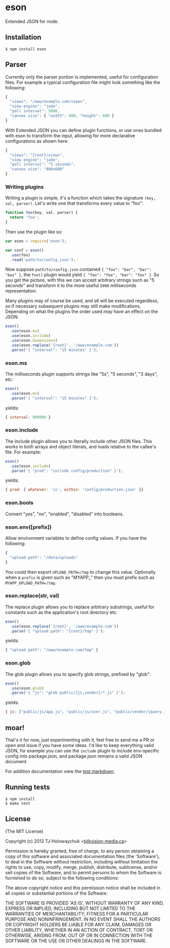 
# eson

  Extended JSON for node.

## Installation

```
$ npm install eson
```

## Parser

  Currently only the parser portion is implemented, useful for configuration files.
  For example a typical configuration file might look something like the following:

```js
{
  "views": "/www/example.com/views",
  "view engine": "jade",
  "poll interval": 5000,
  "canvas size": { "width": 800, "height": 600 }
}
```

 With Extended JSON you can define plugin functions, or use ones
 bundled with eson to transform the input, allowing for more
 declarative configurations as shown here:

```js
{
  "views": "{root}/views",
  "view engine": "jade",
  "poll interval": "5 seconds",
  "canvas size": "800x600"
}
```

### Writing plugins

 Writing a plugin is simple, it's a function which takes the signature `(key, val, parser)`. Let's write one that transforms every value to "foo":

```js
function foo(key, val, parser) {
  return 'foo';
}
```

 Then use the plugin like so:

```js
var eson = require('eson');

var conf = eson()
  .use(foo)
  .read('path/to/config.json');
```

 Now suppose `path/to/config.json` contained `{ "foo": "bar", "bar": "baz" }`,
 the `foo()` plugin would yield `{ "foo": "foo", "bar": "foo" }`. So you get the picture,
 with this we can accept arbitrary strings such as "5 seconds" and transform
 it to the more useful `5000` milliseconds representation.

 Many plugins may of course be used, and _all_ will be executed regardless, so if necessary
 subsequent plugins may still make modifications. Depending on what the plugins the order used _may_ have an effect on the JSON.

```js
eson()
  .use(eson.ms)
  .use(eson.include)
  .use(eson.dimensions)
  .use(eson.replace('{root}', '/www/example.com'))
  .parse('{ "interval": "15 minutes" }');
```
### eson.ms

  The milliseconds plugin supports strings like "5s", "5 seconds", "3 days", etc:
  
```js
eson()
  .use(eson.ms)
  .parse('{ "interval": "15 minutes" }');
```

yields:

```js
{ interval: 900000 }
```

### eson.include

  The include plugin allows you to literally include other JSON files. This works in
  both arrays and object literals, and loads relative to the callee's file. For example:
  
```js
eson()
  .use(eson.include)
  .parse('{ "prod": "include config/production" }');
```

yields:

```js
{ prod: { whatever: 'is', within: 'config/production.json' }}
```

### eson.bools

  Convert "yes", "no", "enabled", "disabled" into booleans.

### eson.env([prefix])

  Allow environment variables to define config values. If you have the following:

```js
{
  "upload path": "/data/uploads"
}
```

  You could then export `UPLOAD_PATH=/tmp` to change this value. Optionally when
  a `prefix` is given such as "MYAPP_" then you must prefix such as `MYAPP_UPLOAD_PATH=/tmp`.

### eson.replace(str, val)

  The replace plugin allows you to replace arbitrary substrings, useful
  for constants such as the application's root directory etc.
  
```js
eson()
  .use(eson.replace('{root}', '/www/example.com'))
  .parse('{ "upload path": "{root}/tmp" }');
```

yields:

```js
{ "upload path": "/www/example.com/tmp" }
```

### eson.glob

  The glob plugin allows you to specify glob strings, prefixed by "glob":
  
```js
eson()
  .use(eson.glob)
  .parse('{ "js": "glob public/{js,vendor}/*.js" }');
```

yields:

```js
{ js: ["public/js/app.js", "public/js/user.js", "public/vendor/jquery.js"] }
```

## moar!

  That's it for now, just experimenting with it, feel free to send me a PR
  or open and issue if you have some ideas. I'd like to keep everything
  valid JSON, for example you can use the `include` plugin to include
  env-specific config into package.json, and package.json remains a
  valid JSON document.

  For addition documentation view the [test markdown](https://github.com/visionmedia/eson/blob/master/tests.md).

## Running tests

```
$ npm install
$ make test
```

## License 

(The MIT License)

Copyright (c) 2012 TJ Holowaychuk &lt;tj@vision-media.ca&gt;

Permission is hereby granted, free of charge, to any person obtaining
a copy of this software and associated documentation files (the
'Software'), to deal in the Software without restriction, including
without limitation the rights to use, copy, modify, merge, publish,
distribute, sublicense, and/or sell copies of the Software, and to
permit persons to whom the Software is furnished to do so, subject to
the following conditions:

The above copyright notice and this permission notice shall be
included in all copies or substantial portions of the Software.

THE SOFTWARE IS PROVIDED 'AS IS', WITHOUT WARRANTY OF ANY KIND,
EXPRESS OR IMPLIED, INCLUDING BUT NOT LIMITED TO THE WARRANTIES OF
MERCHANTABILITY, FITNESS FOR A PARTICULAR PURPOSE AND NONINFRINGEMENT.
IN NO EVENT SHALL THE AUTHORS OR COPYRIGHT HOLDERS BE LIABLE FOR ANY
CLAIM, DAMAGES OR OTHER LIABILITY, WHETHER IN AN ACTION OF CONTRACT,
TORT OR OTHERWISE, ARISING FROM, OUT OF OR IN CONNECTION WITH THE
SOFTWARE OR THE USE OR OTHER DEALINGS IN THE SOFTWARE.